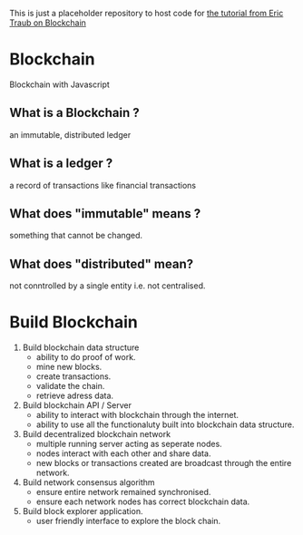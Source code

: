 This is just a placeholder repository to host code for [the tutorial from Eric Traub on Blockchain](https://www.oreilly.com/library/view/learn-blockchain-programming/9781789618822/)

# Blockchain
Blockchain with Javascript

## What is a Blockchain ?
an immutable, distributed ledger

## What is a ledger ?
a record of transactions like financial transactions

## What does "immutable" means ?
something that cannot be changed.

## What does "distributed" mean?
not conntrolled by a single entity i.e. not centralised.

# Build Blockchain
1. Build blockchain data structure
    - ability to do proof of work.
    - mine new blocks.
    - create transactions.
    - validate the chain.
    - retrieve adress data.
2. Build blockchain API / Server
    - ability to interact with blockchain through the internet.
    - ability to use all the functionaluty built into blockchain data structure.
3. Build decentralized blockchain network
    - multiple running server acting as seperate nodes.
    - nodes interact with each other and share data.
    - new blocks or transactions created are broadcast through the entire network.
4. Build network consensus algorithm
    - ensure entire network remained synchronised.
    - ensure each network nodes has correct blockchain data.
5. Build block explorer application.
    - user friendly interface to explore the block chain.



